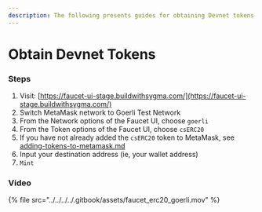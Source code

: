 ```yaml
---
description: The following presents guides for obtaining Devnet tokens from the Faucet UI.
---
```


# Obtain Devnet Tokens

### Steps

1. Visit: [https://faucet-ui-stage.buildwithsygma.com/](https://faucet-ui-stage.buildwithsygma.com/)
2. Switch MetaMask network to Goerli Test Network
3. From the Network options of the Faucet UI, choose `goerli`
4. From the Token options of the Faucet UI, choose `csERC20`
5. If you have not already added the `csERC20` token to MetaMask, see [adding-tokens-to-metamask.md](adding-tokens-to-metamask.md "mention")
6. Input your destination address (ie, your wallet address)
7. `Mint`

### Video

{% file src="../../../../.gitbook/assets/faucet_erc20_goerli.mov" %}
